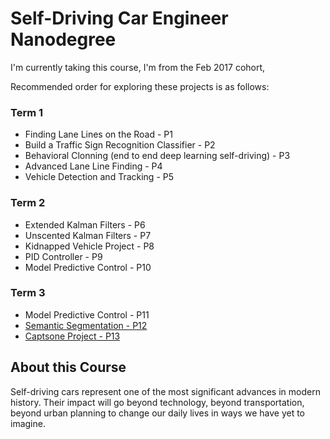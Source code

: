 # Self-Driving Car Engineer Nanodegree

I'm currently taking this course, I'm from the Feb 2017 cohort,

Recommended order for exploring these projects is as follows:

### Term 1
- Finding Lane Lines on the Road - P1
- Build a Traffic Sign Recognition Classifier - P2
- Behavioral Clonning (end to end deep learning self-driving) - P3
- Advanced Lane Line Finding - P4
- Vehicle Detection and Tracking - P5

### Term 2
- Extended Kalman Filters - P6
- Unscented Kalman Filters - P7
- Kidnapped Vehicle Project - P8
- PID Controller - P9
- Model Predictive Control - P10

### Term 3
- Model Predictive Control - P11
- [Semantic Segmentation - P12](https://github.com/mlandry1/P12-CarND-Semantic-Segmentation)
- [Captsone Project - P13](https://github.com/knight-riders/CarND-Capstone-Project)

## About this Course

Self-driving cars represent one of the most significant advances in modern history. Their impact will go beyond technology, beyond transportation, beyond urban planning to change our daily lives in ways we have yet to imagine.
